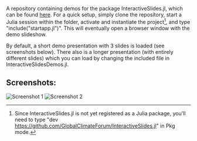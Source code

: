 A repository containing demos for the package InteractiveSlides.jl, which can be found [here](https://github.com/GlobalClimateForum/InteractiveSlides.jl). For a quick setup, simply clone the repository, start a Julia session within the folder, activate and instantiate the project[^1], and type "include("startapp.jl")". This will eventually open a browser window with the demo slideshow.

By default, a short demo presentation with 3 slides is loaded (see screenshots below). There also is a longer presentation (with entirely different slides) which you can load by changing the included file in InteractiveSlidesDemos.jl.

[^1]: Since InteractiveSlides.jl is not yet registered as a Julia package, you'll need to type "dev https://github.com/GlobalClimateForum/InteractiveSlides.jl" in Pkg mode.

## Screenshots:

![Screenshot 1](https://i.ibb.co/19QcnVx/demo-decision-time.jpg)
![Screenshot 2](https://i.ibb.co/0BG19BX/demo-results.jpg)
